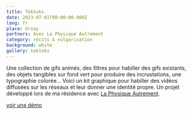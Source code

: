 ```yaml
---
title: Toktoks
date: 2023-07-01T00:00:00.000Z
lang: fr
place: Orsay
partners: Avec La Physique Autrement
category: récits & vulgarisation
background: white
gallery: toktoks
---
```

Une collection de gifs animés, des filtres pour habiller des gifs existants, des objets tangibles sur fond vert pour produire des incrustations, une typographie colorée… Voici un kit graphique pour habiller des vidéos diffusées sur les réseaux et leur donner une identité propre. Un projet développé lors de ma résidence avec [La Physique Autrement](https://hebergement.universite-paris-saclay.fr/supraconductivite/projet/toktoks/).

[voir une démo](https://youtu.be/uIqkitE1gqQ?feature=shared)